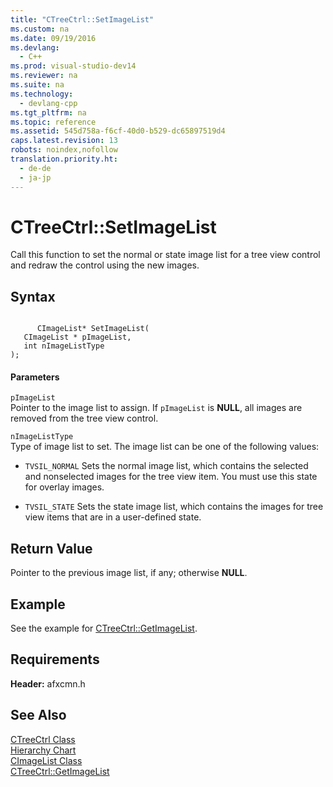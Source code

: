 ```yaml
---
title: "CTreeCtrl::SetImageList"
ms.custom: na
ms.date: 09/19/2016
ms.devlang: 
  - C++
ms.prod: visual-studio-dev14
ms.reviewer: na
ms.suite: na
ms.technology: 
  - devlang-cpp
ms.tgt_pltfrm: na
ms.topic: reference
ms.assetid: 545d758a-f6cf-40d0-b529-dc65897519d4
caps.latest.revision: 13
robots: noindex,nofollow
translation.priority.ht: 
  - de-de
  - ja-jp
---
```

# CTreeCtrl::SetImageList
Call this function to set the normal or state image list for a tree view control and redraw the control using the new images.  
  
## Syntax  
  
```  
  
      CImageList* SetImageList(  
   CImageList * pImageList,  
   int nImageListType   
);  
```  
  
#### Parameters  
 `pImageList`  
 Pointer to the image list to assign. If `pImageList` is **NULL**, all images are removed from the tree view control.  
  
 `nImageListType`  
 Type of image list to set. The image list can be one of the following values:  
  
-   `TVSIL_NORMAL` Sets the normal image list, which contains the selected and nonselected images for the tree view item. You must use this state for overlay images.  
  
-   `TVSIL_STATE` Sets the state image list, which contains the images for tree view items that are in a user-defined state.  
  
## Return Value  
 Pointer to the previous image list, if any; otherwise **NULL**.  
  
## Example  
 See the example for [CTreeCtrl::GetImageList](../vs140/CTreeCtrl--GetImageList.md).  
  
## Requirements  
 **Header:** afxcmn.h  
  
## See Also  
 [CTreeCtrl Class](../vs140/CTreeCtrl-Class.md)   
 [Hierarchy Chart](../vs140/Hierarchy-Chart.md)   
 [CImageList Class](../vs140/CImageList-Class.md)   
 [CTreeCtrl::GetImageList](../vs140/CTreeCtrl--GetImageList.md)
